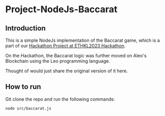 # Project-NodeJs-Baccarat

## Introduction

This is a simple NodeJs implementation of the Baccarat game, which is a part of our [Hackathon Project at ETHKL2023 Hackathon](https://github.com/jasonkwm/leo-zakkarat).

On the Hackathon, the Baccarat logic was further moved on Aleo's Blockchain using the Leo programming language.

Thought of would just share the original version of it here.

## How to run

Git clone the repo and run the following commands:

```shell
node src/baccarat.js
```
